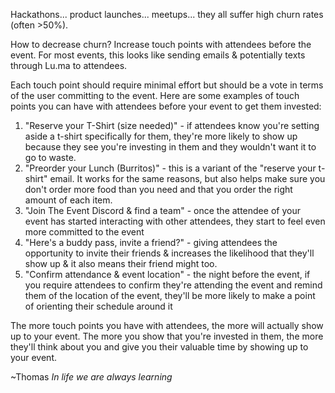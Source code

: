 Hackathons... product launches... meetups... they all suffer high churn rates (often >50%).

How to decrease churn? 
Increase touch points with attendees before the event. For most events, this looks like sending emails & potentially texts through Lu.ma to attendees.

Each touch point should require minimal effort but should be a vote in terms of the user committing to the event. Here are some examples of touch points you can have with attendees before your event to get them invested:

1. "Reserve your T-Shirt (size needed)"  - if attendees know you're setting aside a t-shirt specifically for them, they're more likely to show up because they see you're investing in them and they wouldn't want it to go to waste.
2. "Preorder your Lunch (Burritos)" - this is a variant of the "reserve your t-shirt" email. It works for the same reasons, but also helps make sure you don't order more food than you need and that you order the right amount of each item.
3. "Join The Event Discord & find a team" - once the attendee of your event has started interacting with other attendees, they start to feel even more committed to the event
4. "Here's a buddy pass, invite a friend?" - giving attendees the opportunity to invite their friends & increases the likelihood that they'll show up & it also means their friend might too.
5. "Confirm attendance & event location" - the night before the event, if you require attendees to confirm they're attending the event and remind them of the location of the event, they'll be more likely to make a point of orienting their schedule around it

The more touch points you have with attendees, the more will actually show up to your event. The more you show that you're invested in them, the more they'll think about you and give you their valuable time by showing up to your event. 

~Thomas 
*In life we are always learning*





